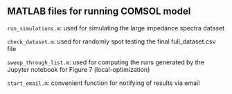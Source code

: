## MATLAB files for running COMSOL model

`run_simulations.m`: used for simulating the large impedance spectra dataset

`check_dataset.m`: used for randomly spot testing the final full_dataset.csv file

`sweep_through_list.m`: used for computing the runs generated by the Jupyter notebook for Figure 7 (local-optimization)

`start_email.m`: convenient function for notifying of results via email